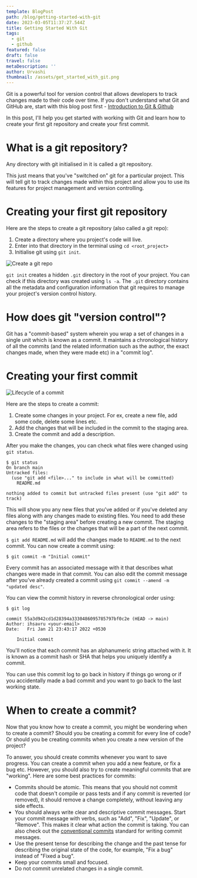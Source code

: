 ```yaml
---
template: BlogPost
path: /blog/getting-started-with-git
date: 2023-03-05T11:37:27.544Z
title: Getting Started With Git
tags:
  - git
  - github
featured: false
draft: false
travel: false
metaDescription: ''
author: Urvashi
thumbnail: /assets/get_started_with_git.png
---
```


Git is a powerful tool for version control that allows developers to track changes made to their code over time.
If you don't understand what Git and GitHub are, start with this blog post first - [Introduction to Git & Github](https://www.thecodedose.com/blog/introduction-to-git-and-github)

In this post, I'll help you get started with working with Git and learn how to create your first git repository and create your first commit.

# What is a git repository?

Any directory with git initialised in it is called a git repository.

This just means that you've "switched on" git for a particular project.
This will tell git to track changes made within this project and allow you to use its features for project management and version controlling.

# Creating your first git repository

Here are the steps to create a git repository (also called a git repo):

1. Create a directory where you project's code will live.
2. Enter into that directory in the terminal using `cd <root_project>`
3. Initialise git using `git init`.

![Create a git repo](/assets/create_a_git_repo.webp)

`git init` creates a hidden `.git` directory in the root of your project.
You can check if this directory was created using `ls -a`.
The `.git` directory contains all the metadata and configuration information that git requires to manage your project's version control history.

# How does git "version control"?

Git has a "commit-based" system wherein you wrap a set of changes in a single unit which is known as a commit.
It maintains a chronological history of all the commits (and the related information such as the author, the exact changes made, when they were made etc) in a "commit log".

# Creating your first commit

![Lifecycle of a commit](/assets/commit_lifecycle.png)

Here are the steps to create a commit:

1. Create some changes in your project. For ex, create a new file, add some code, delete some lines etc.
2. Add the changes that will be included in the commit to the staging area.
3. Create the commit and add a description.

After you make the changes, you can check what files were changed using `git status`.

```
$ git status
On branch main
Untracked files:
  (use "git add <file>..." to include in what will be committed)
	README.md

nothing added to commit but untracked files present (use "git add" to track)
```

This will show you any new files that you've added or if you've deleted any files along with any changes made to existing files.
You need to add these changes to the "staging area" before creating a new commit. The staging area refers to the files or the changes that will be a part of the next commit.

`$ git add README.md` will add the changes made to `README.md` to the next commit.
You can now create a commit using:

`$ git commit -m "Initial commit"`

Every commit has an associated message with it that describes what changes were made in that commit.
You can also edit the commit message after you've already created a commit using `git commit --amend -m "updated desc"`.

You can view the commit history in reverse chronological order using:

```
$ git log

commit 55a3d942cd1d28394a3330486095785797bf0c2e (HEAD -> main)
Author: ihsavru <your-email>
Date:   Fri Jan 21 23:43:17 2022 +0530

    Initial commit
```

You'll notice that each commit has an alphanumeric string attached with it.
It is known as a commit hash or SHA that helps you uniquely identify a commit.

You can use this commit log to go back in history if things go wrong or if you accidentally made a bad commit and you want to go back to the last working state.

# When to create a commit?

Now that you know how to create a commit, you might be wondering when to create a commit?
Should you be creating a commit for every line of code?
Or should you be creating commits when you create a new version of the project?

To answer, you should create commits whenever you want to save progress.
You can create a commit when you add a new feature, or fix a bug etc.
However, you should also try to create meaningful commits that are "working".
Here are some best practices for commits:

- Commits should be atomic. This means that you should not commit code that doesn't compile or pass tests and if any commit is reverted (or removed), it should remove a change completely, without leaving any side effects.
- You should always write clear and descriptive commit messages. Start your commit message with verbs, such as "Add", "Fix", "Update", or "Remove". This makes it clear what action the commit is taking. You can also check out the [conventional commits](https://www.conventionalcommits.org/en/v1.0.0/) standard for writing commit messages.
- Use the present tense for describing the change and the past tense for describing the original state of the code, for example, "Fix a bug" instead of "Fixed a bug".
- Keep your commits small and focused.
- Do not commit unrelated changes in a single commit.
